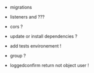 * migrations
* listeners and ???
* cors ?
* update or install dependencies ?
* add tests environement !
* group ?

* loggedconfirm return not object user !